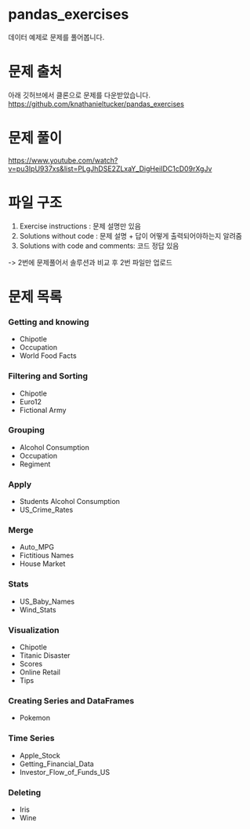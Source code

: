 # pandas_exercises
데이터 예제로 문제를 풀어봅니다.

# 문제 출처
아래 깃허브에서 클론으로 문제를 다운받았습니다.
https://github.com/knathanieltucker/pandas_exercises

# 문제 풀이 
https://www.youtube.com/watch?v=pu3IpU937xs&list=PLgJhDSE2ZLxaY_DigHeiIDC1cD09rXgJv

# 파일 구조
1. Exercise instructions : 문제 설명만 있음
2. Solutions without code : 문제 설명 + 답이 어떻게 출력되어야하는지 알려줌
3. Solutions with code and comments: 코드 정답 있음

-> 2번에 문제풀어서 솔루션과 비교 후 2번 파일만 업로드

# 문제 목록
### Getting and knowing
- Chipotle
- Occupation
- World Food Facts

### Filtering and Sorting
- Chipotle
- Euro12
- Fictional Army

### Grouping
- Alcohol Consumption
- Occupation
- Regiment

### Apply
- Students Alcohol Consumption
- US_Crime_Rates

### Merge
- Auto_MPG
- Fictitious Names
- House Market

### Stats
- US_Baby_Names
- Wind_Stats

### Visualization
- Chipotle
- Titanic Disaster
- Scores
- Online Retail
- Tips

### Creating Series and DataFrames
- Pokemon

### Time Series
- Apple_Stock
- Getting_Financial_Data
- Investor_Flow_of_Funds_US

### Deleting
- Iris
- Wine



